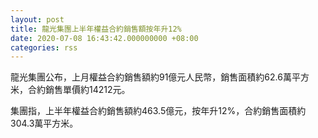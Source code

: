 ```yaml
---
layout: post
title: 龍光集團上半年權益合約銷售額按年升12%
date: 2020-07-08 16:43:42.000000000 +08:00
categories: rss
---
```


龍光集團公布，上月權益合約銷售額約91億元人民幣，銷售面積約62.6萬平方米，合約銷售單價約14212元。

集團指，上半年權益合約銷售額約463.5億元，按年升12%，合約銷售面積約304.3萬平方米。

